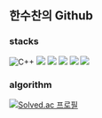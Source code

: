 ## 한수찬의 Github


 
### stacks

 
![C++](https://img.shields.io/badge/c++-%2300599C.svg?style=for-the-badge&logo=c%2B%2B&logoColor=white) 
<img src="https://img.shields.io/badge/c#-512BD4?style=for-the-badge&logo=csharp&logoColor=white">
<img src="https://img.shields.io/badge/java-007396?style=for-the-badge&logo=java&logoColor=white">
<img src="https://img.shields.io/badge/mysql-4479A1?style=for-the-badge&logo=mysql&logoColor=white">
<img src="https://img.shields.io/badge/Spring-6DB33F?style=for-the-badge&logo=Spring&logoColor=white">
<img src="https://img.shields.io/badge/Unity-000000?style=for-the-badge&logo=Unity&logoColor=white">




### algorithm
 
[![Solved.ac
프로필](http://mazassumnida.wtf/api/v2/generate_badge?boj=hansc526)](https://solved.ac/hansc526)


  

